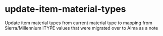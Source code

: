 # update-item-material-types
Update item material types from current material type to mapping from Sierra/Millennium ITYPE values that were migrated over to Alma as a note

